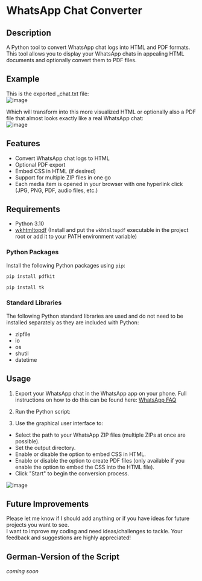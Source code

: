 # WhatsApp Chat Converter

## Description
A Python tool to convert WhatsApp chat logs into HTML and PDF formats.  
This tool allows you to display your WhatsApp chats in appealing HTML documents and optionally convert them to PDF files.

## Example
This is the exported _chat.txt file:  
![image](https://github.com/aquamarine-guy/WhatsApp-Chat-Converter/assets/174265589/83bc713b-13a3-4498-9330-94239b4f6fce)

Which will transform into this more visualized HTML or optionally also a PDF file that almost looks exactly like a real WhatsApp chat:  
![image](https://github.com/aquamarine-guy/WhatsApp-Chat-Converter/assets/174265589/710430b5-4a11-491e-af44-7a60ffd62937)

## Features
- Convert WhatsApp chat logs to HTML
- Optional PDF export
- Embed CSS in HTML (if desired)
- Support for multiple ZIP files in one go
- Each media item is opened in your browser with one hyperlink click (JPG, PNG, PDF, audio files, etc.)

## Requirements
- Python 3.10
- [wkhtmltopdf](https://github.com/JazzCore/python-pdfkit/wiki/Installing-wkhtmltopdf) (Install and put the `wkhtmltopdf` executable in the project root or add it to your PATH environment variable)

### Python Packages
Install the following Python packages using `pip`:
  ```bash
  pip install pdfkit
```
 ```bash
pip install tk
```
### Standard Libraries
The following Python standard libraries are used and do not need to be installed separately as they are included with Python:
- zipfile
- io
- os
- shutil
- datetime

## Usage
1. Export your WhatsApp chat in the WhatsApp app on your phone. Full instructions on how to do this can be found here: [WhatsApp FAQ](https://faq.whatsapp.com/1180414079177245/?locale=en_EN&cms_platform=android)
   
2. Run the Python script:

3. Use the graphical user interface to:
- Select the path to your WhatsApp ZIP files (multiple ZIPs at once are possible).
- Set the output directory.
- Enable or disable the option to embed CSS in HTML.
- Enable or disable the option to create PDF files (only available if you enable the option to embed the CSS into the HTML file).
- Click "Start" to begin the conversion process.<br>

![image](https://github.com/aquamarine-guy/WhatsApp-Chat-Converter/assets/174265589/f8c36837-68ff-4e1c-bd26-57fc5e01569d)

## Future Improvements
Please let me know if I should add anything or if you have ideas for future projects you want to see. <br>
I want to improve my coding and need ideas/challenges to tackle. Your feedback and suggestions are highly appreciated!

## German-Version of the Script
*coming soon*
